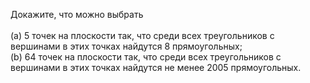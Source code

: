 Докажите, что  можно выбрать  
<br/> (a) 5 точек на плоскости так, что среди всех треугольников с вершинами в этих точках найдутся 8 прямоугольных; 
<br/> (b) 64 точек на плоскости так, что среди всех треугольников с вершинами в этих точках найдутся не менее 2005 прямоугольных.